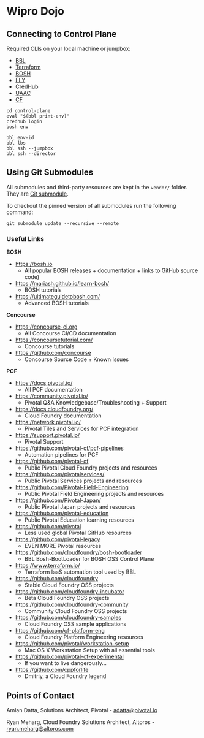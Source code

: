 # Wipro Dojo

## Connecting to Control Plane

Required CLIs on your local machine or jumpbox:
- [BBL](https://github.com/cloudfoundry/bosh-bootloader/releases)
- [Terraform](https://github.com/hashicorp/terraform/releases)
- [BOSH](https://github.com/cloudfoundry/bosh/releases)
- [FLY](https://concourse-ci.org/download.html)
- [CredHub](https://github.com/cloudfoundry-incubator/credhub-cli/releases)
- [UAAC](https://github.com/cloudfoundry/cf-uaac/releases)
- [CF](https://github.com/cloudfoundry/cli/releases)

```shell
cd control-plane
eval "$(bbl print-env)"
credhub login
bosh env
```

```shell
bbl env-id
bbl lbs
bbl ssh --jumpbox
bbl ssh --director
```

## Using Git Submodules

All submodules and third-party resources are kept in the `vendor/` folder. They are [Git submodule](https://medium.com/@porteneuve/mastering-git-submodules-34c65e940407).

To checkout the pinned version of all submodules run the following command:

```
git submodule update --recursive --remote
```

### Useful Links

**BOSH**
- https://bosh.io
  - All popular BOSH releases + documentation + links to GitHub source code)
- https://mariash.github.io/learn-bosh/
  - BOSH tutorials
- https://ultimateguidetobosh.com/
  - Advanced BOSH tutorials

**Concourse**
- https://concourse-ci.org
  - All Concourse CI/CD documentation
- https://concoursetutorial.com/
  - Concourse tutorials
- https://github.com/concourse
  - Concourse Source Code + Known Issues

**PCF**
- https://docs.pivotal.io/
  - All PCF documentation
- https://community.pivotal.io/
  - Pivotal Q&A Knowledgebase/Troubleshooting + Support
- https://docs.cloudfoundry.org/
  - Cloud Foundry documentation
- https://network.pivotal.io/
  - Pivotal Tiles and Services for PCF integration
- https://support.pivotal.io/
  - Pivotal Support
- https://github.com/pivotal-cf/pcf-pipelines
  - Automation pipelines for PCF
- https://github.com/pivotal-cf
  - Public Pivotal Cloud Foundry projects and resources
- https://github.com/pivotalservices/
  - Public Pivotal Services projects and resources
- https://github.com/Pivotal-Field-Engineering
  - Public Pivotal Field Engineering projects and resources
- https://github.com/Pivotal-Japan/
  - Public Pivotal Japan projects and resources
- https://github.com/pivotal-education
  - Public Pivotal Education learning resources
- https://github.com/pivotal
  - Less used global Pivotal GitHub resources
- https://github.com/pivotal-legacy
  - EVEN MORE Pivotal resources
- https://github.com/cloudfoundry/bosh-bootloader
  - BBL Bosh-BootLoader for BOSH OSS Control Plane
- https://www.terraform.io/
  - Terraform IaaS automation tool used by BBL
- https://github.com/cloudfoundry
  - Stable Cloud Foundry OSS projects
- https://github.com/cloudfoundry-incubator
  - Beta Cloud Foundry OSS projects
- https://github.com/cloudfoundry-community
  - Community Cloud Foundry OSS projects
- https://github.com/cloudfoundry-samples
  - Cloud Foundry OSS sample applications
- https://github.com/cf-platform-eng
  - Cloud Foundry Platform Engineering resources
- https://github.com/pivotal/workstation-setup
  - Mac OS X Workstation Setup with all essential tools
- https://github.com/pivotal-cf-experimental
  - If you want to live dangerously...
- https://github.com/cppforlife
  - Dmitriy, a Cloud Foundry legend

## Points of Contact

Amlan Datta, Solutions Architect, Pivotal - [adatta@pivotal.io](mailto:adatta@pivotal.io)

Ryan Meharg, Cloud Foundry Solutions Architect, Altoros - [ryan.meharg@altoros.com](mailto:ryan.meharg@altoros.com)


